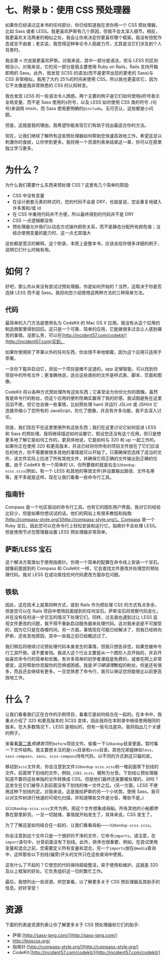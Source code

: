 # 七、附录 b：使用 CSS 预处理器

如果你已经读过这本书的任何部分，你已经知道我在求你用一个 CSS 预处理器，比如 Sass 或者 LESS。我更喜欢萨斯有几个原因，但我不会太深入细节。相反，我更喜欢关注两者的相似之处，我会让你来决定你更喜欢哪个框架。我没有忸怩作态或言不由衷；老实说，我觉得这种争论令人筋疲力尽，尤其是当它们涉及到个人背景时。

我会第 n 次说我更喜欢萨斯。对我来说，其中一部分是语法，但与 LESS 的区别相当小。对我来说，它的另一部分是我主要使用 Ruby on Rails，Rails 支持开箱即用的 Sass。此外，我发现 SCSS 的语法(而不是更早出现的更老的 Sass)与 CSS 非常相似，我用了大约 25%的时间来使用 CSS，所以我也更喜欢它，因为它不太像是我非常熟悉的 CSS 的认知转变。

我也发现 LESS 的一些语法令人困惑。两个主要的例子是它们如何使用`@`符号表示全局变量，而不是 Sass 使用的`$`符号，以及 LESS 如何使用 CSS 类的符号`.`(句号)来调用 mixin，而 Sass 使用更明确的`@include`。无可否认，这些都是小问题。

但是，这就是我的理由。我希望你能发现它们有助于找出最适合你的方法。

现在，让我们继续了解所有这些预处理器如何帮助您快速高效地工作。希望这足以刺激你的食欲，让你学到更多。我将用一个资源列表来结束这一章，你可以在那里独立学习更多。

# 为什么？

为什么我们需要什么东西来预处理 CSS？这里有几个简单的原因:

*   CSS 中没有变量
*   在设计嵌套元素的样式时，您的代码不会是 DRY，也就是说，您会重复地键入许多类和/或 id
*   在 CSS 中重用代码并不方便，所以最终得到的代码并不是 DRY
*   CSS 一点逻辑都没有
*   预处理器允许我们以动态方式操作颜色关系，而不是静态分配所有颜色值；当结合使用变量的能力时，这一点尤其强大

这些都是宽泛的解释。这个附录，本质上是整本书，应该会给你很多详细的例子，说明它们什么时候有用。

# 如何？

好吧，那么你从来没有尝试过预处理器。你是如何开始的？当然，这取决于你是否选择 LESS 而不是 Sass。我将向您介绍使用这两种方法的三种简单方法。

## 代码

最简单的入门方法是使用名为 CodeKit 的 Mac OS X 应用。我没有从这个应用的制造商那里得到回扣。这只是一个可靠、简单的应用，它能做很多过去让人感到痛苦的事情。没那么贵，可以在[http://incident57.com/codekit/](http://incident57.com)买到。

如果你使用除了苹果以外的任何东西，你会很不幸地倒霉，因为这个应用只适用于苹果。

一旦你下载并启动它，添加一个项目是微不足道的。app 足够智能，可以找到你项目中的所有文件；更准确地说，适合这些类别的文件是样式表、脚本、页面和图像。

CodeKit 将以各种方式预处理所有这些东西；它甚至会为你优化你的图像。虽然我是命令行的粉丝，但这个应用的便利性确实赢得了我的好感。我试图避免在这里滔滔不绝，但它也会做一些事情，比如预处理 haml 并运行 JSLint 或 JSHint 它连接并缩小了您所有的 JavaScipt，优化了图像，并且有许多功能，我不会深入讨论。

但是，我们现在不在这里使用所有这些东西；我们在这里讨论它如何促进 LESS 和 Sass 的预处理。我将继续描述如何设置它，假设您还没有这个应用，但只是想更多地了解它是如何工作的，更具体地说，它是如何与 320 和 up 一起工作的。如果你正在使用 320 和更高版本，并且已经将你所有的项目文件放在了它们应该在的地方，你不需要做很多其他的事情就可以开始了。只需确保您选择了适当的文件，该文件实际上拉进了所有其他文件，并确保它将正确的文件输出到正确的位置。由于 CodeKit 有一个简单的 UI，你所要做的就是右击`320andup-scss.scss`(例如，有一个 LESS 和其他的等效文件)并设置输出路径、文件名等等。差不多就是这样。现在让我们看看一些命令行工具。

## 指南针

Compass 是一个社区驱动的命令行工具。也有它的图形用户界面。我对它的经验比较少，但是如果你想试试的话，他们的网站上有很多教程和指南:[http://compass-style.org/](http://compass-style.org/)。Compass 是一个 Ruby 宝石，因此您可以在命令行上轻松安装和运行它。指南针不会处理 LESS。但是使用节点包管理器设置 LESS 预处理器非常简单。

## 萨斯/LESS 宝石

这个解决方案类似于使用指南针。你用一个简单的配置在命令线上安装一个宝石。就像前面提到的 Compass 和 CodeKit 一样，它会查找文件更改并处理您的预处理代码。我对 LESS 在成功查找任何代码更改方面存在问题。

## 铁轨

因此，这在技术上是第四种方式，提到 Rails 作为预处理 CSS 的方式有点多余，但是您可以在 Rails 项目中使用前面提到的任何宝石。萨斯宝石将观察代码变化，并在没有任何进一步交互的情况下处理它们。同样，过去我也遇到过让 LESS 监视文件更改的问题，我不得不重新启动服务器来处理代码。这对我来说是不可接受的，因为它只是在吞噬时间。另一方面，事情现在可能已经解决了，但我已经转向萨斯，还有其他原因，其中一些我之前已经概述过了。

我们稍后将继续讨论预处理代码本身发生的事情，但我只想告诉您，如果您被命令行工具吓倒，请不要害怕。我进入这个行业主要是从一个图形人员开始的，并且开始喜欢命令行的简单和优雅。有许多简单的初学者课程是免费的，或者在网上非常便宜，这将帮助你克服你的恐惧或困惑。我是*学习硬道理*教程的粉丝，但是还有很多，而且还会继续有更多。一旦您熟悉了命令行，我可以保证您将能够比以前更高效地工作。

# 什么？

让我们看看我们正在合作的示例项目，看看它是如何结合在一起的。在本书中，我重点介绍了 320 和更高版本的 SCSS 变体，因此我将在本附录中继续使用相同的版本。在大多数情况下，LESS 是相似的，但有一些句法差异。我将指出几个关键的例子。

来看看[第二章](2.html "Chapter 2. Building the Home Page")*搭建首页*的`before`项目文件。偷看一下`320andup`目录里面，暂时看一下文件结构。我主要想关注的是`css`目录和`scss`目录。其他兄弟姐妹如`less`、`sass-compass`、`sass`、`scss-compass`持有代码，以不同的方式剥这只猫的皮。

移动到`scss`文件夹，你会注意到文件`320andup-scss.scss`和一堆前面带下划线的文件。前面带下划线的文件，例如`_1382.scss`，被称为分音。下划线让预处理器知道不要将这些单独的文件转换成 CSS。但是他们最终还是要被处理的，对吗？这发生在它们被导入到前面没有下划线的唯一文件之后。(另一方面，LESS 不使用这种下划线约定。对我来说，这是我给萨斯的另一个小优势。使用 Sass，我可以对文件树进行快速的可视化扫描，并知道哪些文件是分音，哪些不是。)

以`320andup-scss.scss`文件为例，把这个文件想象成母船。所有其他的小船都停靠在那里卸货。一旦一切就绪，事情就开始发生了。具体来说，CSS 发生了。

为了了解这是如何结合在一起的，让我们看看母船——`320andup-scss.scss`。

你会注意到这个文件只是一个很好的干净的文件，它命令`imports`。请注意，在`import`语句中，分音前面没有下划线。此外，排序也很重要，例如，在尝试使用变量和混合之前，您需要定义所有变量和混合。另一个`imports`放在`@media`查询中，这样那些以下划线(偏旁)开头的文件只在这些查询中使用。

这有什么了不起的？它使您的代码保持超级整洁，易于使用和维护。这就是 320 及以上框架的好处。它负责组织这一切的繁忙工作。

最后，我想列出一些资源，供您查看，以了解更多关于 CSS 预处理器及其助手的信息。好好享受！

# 资源

下面的列表是资源列表让你了解更多关于 CSS 预处理器和它们的助手:

*   萨斯:[http://sass-lang.com/](http://sass-lang.com/)
*   http://lesscss.org/
*   指南针:[http://compass-style.org/](http://compass-style.org/)
*   CodeKit:[http://incident57.com/codekit/](http://incident57.com/codekit/)
